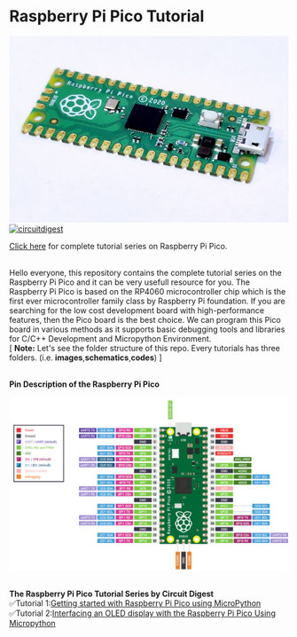 # Raspberry Pi Pico Tutorial

<img src="https://github.com/Circuit-Digest/Raspberry_Pi_Pico_Tutorial/blob/main/IMAGES/coverimage.jpg" alt="alt_text" title="image_tooltip">
<br>
<a href="https://circuitdigest.com/tags/raspberry-pi-pico"><img src="https://img.shields.io/static/v1?label=&labelColor=505050&message=RASPBERRY PI PICO TUTORIALS CIRCUIT DIGEST&color=%230076D6&style=social&logo=google-chrome&logoColor=%230076D6" alt="circuitdigest"/></a>
<br>

[Click here](https://circuitdigest.com/tags/raspberry-pi-pico) for complete tutorial series on Raspberry Pi Pico.

<br>
Hello everyone, this repository contains the complete tutorial series on the Raspberry Pi Pico and it can be very usefull resource for you. The Raspberry Pi Pico is based on the RP4060 microcontroller chip which is the first ever microcontroller family class by Raspberry Pi foundation. If you are searching for the low cost development board with high-performance features, then the Pico board is the best choice.  We can program this Pico board in various methods as it supports basic debugging tools and libraries for C/C++ Development and Micropython Environment.
<br>
[ <b>Note:</b> Let's see the folder structure of this repo. Every tutorials has three folders. (i.e. <b>images</b>,<b>schematics</b>,<b>codes</b>) ]
<br>
<br>

**Pin Description of the Raspberry Pi Pico**

<img src="https://github.com/Circuit-Digest/Raspberry_Pi_Pico_Tutorial/blob/main/IMAGES/PinDescription.png" alt="alt_text" title="image_tooltip">
<br>
<br>

**The Raspberry Pi Pico Tutorial Series by Circuit Digest**
<br>
    ✅Tutorial 1:[Getting started with Raspberry Pi Pico using MicroPython](https://github.com/Circuit-Digest/Raspberry_Pi_Pico_Tutorial/tree/main/T1_Getting_Started_with_Raspberry_Pi_Pico)
   <br>
   ✅Tutorial 2:[Interfacing an OLED display with the Raspberry Pi Pico Using Micropython](https://github.com/Circuit-Digest/Raspberry_Pi_Pico_Tutorial/tree/main/T2_Interfacing_An_OLED)
   <br>

